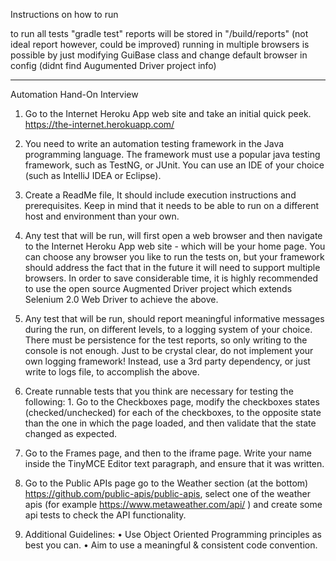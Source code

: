 Instructions on how to run

to run all tests "gradle test" 
reports will be stored in "/build/reports" (not ideal report however, could be improved) 
running in multiple browsers is possible by just modifying GuiBase class and change default browser in config (didnt find Augumented Driver project info)

-------------------------------------------------------------------------------------

Automation Hand-On Interview

1. Go to the Internet Heroku App web site and take an initial quick peek. https://the-internet.herokuapp.com/

2. You need to write an automation testing framework in the Java programming language. The framework must use a popular java testing framework, such as TestNG, or JUnit. You can use an IDE of your choice (such as IntelliJ IDEA or Eclipse).

3. Create a ReadMe file, It should include execution instructions and prerequisites. Keep in mind that it needs to be able to run on a different host and environment than your own.

4. Any test that will be run, will first open a web browser and then navigate to the Internet Heroku App web site - which will be your home page. You can choose any browser you like to run the tests on, but your framework should address the fact that in the future it will need to support multiple browsers. In order to save considerable time, it is highly recommended to use the open source Augmented Driver project which extends Selenium 2.0 Web Driver to achieve the above.

5. Any test that will be run, should report meaningful informative messages during the run, on different levels, to a logging system of your choice. There must be persistence for the test reports, so only writing to the console is not enough. Just to be crystal clear, do not implement your own logging framework! Instead, use a 3rd party dependency, or just write to logs file, to accomplish the above.

6. Create runnable tests that you think are necessary for testing the following: 1. Go to the Checkboxes page, modify the checkboxes states (checked/unchecked) for each of the checkboxes, to the opposite state than the one in which the page loaded, and then validate that the state changed as expected.

7. Go to the Frames page, and then to the iframe page. Write your name inside the TinyMCE Editor text paragraph, and ensure that it was written.

8. Go to the Public APIs page go to the Weather section (at the bottom) https://github.com/public-apis/public-apis, select one of the weather apis (for example https://www.metaweather.com/api/ ) and create some api tests to check the API functionality.

9. Additional Guidelines: • Use Object Oriented Programming principles as best you can. • Aim to use a meaningful & consistent code convention.